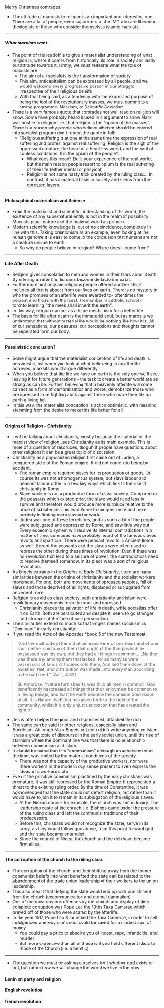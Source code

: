 Merry Christmas comrades! 
- The attitude of marxists to religion is an important and interesting one. There are a lot of people, even supporters of the IMT who are liberation theologists or those who consider themselves islamic marxists. 
---
##### What marxists want 
- The point of this leadoff is to give a materialist understanding of what religion is, where it comes from historically, its role in society and lastly our attitude towards it. Firstly, we must reiterate what the role of marxists are:
	- The aim of all socialists is the transformation of society 
	- This aim, anticapitalism can be expressed by all people, and we would welcome every progressive person in our struggle irrespective of their religious beleifs
	- With that being said, as a tendency with the expressed purpose of being the tool of the revolutionary masses, we must commit to a strong programme. Marxism, or Scientific Socialism
- There is a very famous quote that comrades not well read on religion will know. Some have probably heard it used in a argument to show Marx was hostile to religion- i.e. that religion is the "opium of the masses". There is a reason why people who believe atheism should be entered into socialist program don't repeat the quote in full: 
	- "Religious suffering is at one at the same time the expression of real suffering and protest against real suffering. Religion is the sigh of the oppressed creature, the heart of a heartless world, and the soul of souless conditions. It is the opium of the people". 
		- What does this mean? Dulls your experience of the real world, but the main reason people resort to opium is the real suffering of their life (either mental or phsyical)
		- Religion is not some nasty trick created by the ruling class... In contrast, it has a material basis in society and stems from the opressed layers. 
---
#### Philosophical materialism and Science
- From the materialist and scientific understanding of the world, the existence of any supernatural entity is not in the realm of possibility. Marxists place nature and the material world as primary. 
- Modern scientific knowledge is, out of no coincidence, completely in line with this. Taking creationism as an example, even looking at the human genome it is easy to come to the conclusion that humans are not a creature unique to earth.
	- So why do people believe in religion? Where does it come from? 

---
#### Life After Death 
- Religion gives consolation to men and women in their fears about death. By offering an afterlife, humans become de facto immortal. 
- Furthermore, not only are religious people offered another life, it includes all that is absent from our lives on earth. There is no mystery in who the promises of an afterlife were awarded to- oftentimes the poorest and those with the least. I remember in catholic school in toronto learning "the meek shall inherit the earth". 
- In this way, religion can act as a hope mechanism for a better life. 
- The basis for life after death is the immaterial soul, but as marxsits we understand that without material life would be nothing like how it is. All of our sensations, our pleasures, our perceptions and thoughts cannot be seperated form our body. 
--- 
#### Pessimistic conclusion? 
- Some might argue that the materialist conception of life and death is pessimistic, but when you look at what believeing in an afterlife achieves, marxsits would argue differently
- When you believe that the life we have on earth is the only one we'll see, leaving it for future generations - the task to create a better world are as strong as can be. Further, believing that a heavenly afterlife will come can act as a form of demoralization and worse, demobalize those who are opressed from fighting abck against those who make their life on earth a living hell. 
- In this way, the materialist conception is action optimistic, with meaning stemming from the desire to make this life better for all. 
----
#### Origins of Religion - Christianity 
- I will be talking about christianity, mostly because the material on the marxist view of religion uses Christianity as its main example. This is more of a question of resoruces, thoguh if people have questions about other religions it can be a great topic of discussion.
- Christianity as a popularized religion first came out of Judea, a conquered state of the Roman empire. It did not come into being by accident. 
	- The roman empire required slaves for its production of goods. Of course its was not a homogenous system, but slave labour and peasant labour differ in a few key ways which link to the rise of chrisitanity in Rome. 
	- Slave society is not a productive form of class society. Compared to the peasants which existed prior, the slave would need less to survive and therefore would produce more surpluce relative to the price of subsitence. This lead Rome to conquer more and more territoty in finding more slaves for work. 
	- Judea was one of these terretories, and as such a lot of the people were subjugated and oppressed by Rome, and saw little way out. Every economic system will resolve its internal contradictions in a matter of time, comrades have probably heard of the famous slaves revolts and sparticus. There were peasant revolts in Ancient Rome as well. Except the peasants and the slaves were often used to repress the other during these times of revolution. Even if there was no revolution that lead to a seizure of power, the contradictions need to resolve themself somehow. In its place was a sort of religious revolution. 
- As Engels explains in his *Origins of Early Christianity*, there are many similarities between the origins of christianity and the socialist workers movement. For one, both are movements of opressed peoples, full of slaves and those deprived of all rights, displaced or subjugated from ancienent rome. 
- Religion is as old as class society, both chrisitianity and islam were revolutionary movements form the poor and opressed
	- Christianity places the salvation of life in death, while socialists offer it on Earth. Both are persicuted and despite it, seem to go stronger and stronger at the face of said persecution. 
- The similarities extend so much so that Engels names socialism as "Dominant" in early christianity: 
- If you read the Acts of the Apostles *book 5 of the new Testament 
> "And the multitude of them that believed were of one heart and of one soul: neither said any of them that ought of the things which he possessed was his own; but they had all things in common......Neither was there any among them that lacked: for as many as were possessors of lands or houses sold them, And laid them down at the apostles' feet, and distribution was made unto every man according as he had need." (Acts, 4:32)

> St. Ambrose: "Nature furnishes its wealth to all men in common. God beneficently hascreated all things that their enjoyment be common to all living beings, and that the earth become the common possession of all. It is Nature itself that has given birth to the right of the community, whilst it is only unjust usurpation that has created the right of
- Jesus often helped the poor and dispossesed, attacked the rich
- The same can be said for other religions, especially Islam and Buddhism. Although Marx Engels or Lenin didn't write anything on Islam, it was a great topic of discourse in the early soviet union, until the rise of stalinism where the dominant line was that there is no relationship between communism and islam. 
- It should be noted that this "communism" although an acheivement at the time, was limited by the material conditions of the soceity. 
	- There was not the capacity of the productive workers, nor were there workers in the modern day sense present to even express the ideas of a workers state
- Even if the primitive comminism practiced by the early christians was premature, it was still repressed by the Roman Empire. It represented a threat to the existing ruling order. By the time of Constantine, it was agknowledged that the state could not defeat religion, but rather than it would have to join it to remain in its subjugation of the religious slaves. 
	- At the Nicean council for example, the church was met in luxury. The leadership caste of the chruch, i.e. Bishops came under the pressure of the ruling class and left the communist traditions of their predecessors. 
	- Before this, christians would not recognize the state, serve in its army, as they would follow god above, from this point forward god and the state became entangled. 
	- Since the council of Nicea, the church and the rich have become firm allies.
---
#### The corruption of the church to the ruling class 
- The corruption of the church, and their shifting away from the former communist beliefs into what benefited the state can be related to the abandonment of the trade union leadership of their workers to the union leadership. 
- This also meant that defying the state would end up with punishment from the chruch (excommunicaiton and eternal damnation)
- One of the most obvious offences by the church and display of their complete corruption was Pope Leo the 10ths Taxa Camarae which preyed off of those who were scared by the afterlife: 
- In the year 1517, Pope Leo X launched the Taxa Camerae, in order to sell indulgences whereby one's soul could be saved for a modest sum of money 
	- You could pay a price to absolve you of incest, rape, infanticide, and murder
	- But more expensive than all of these is if you hold different ideas to those of the Church (i.e. a heretic)
---
- The question we must be asking ourselves isn't whether god exists or not, but rather *how* we will change the world we live in the now
#### Lenin on party and religion 

#### English revolution 
#### french revolution




